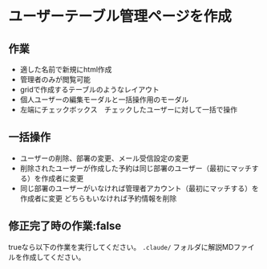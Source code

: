 # ユーザーテーブル管理ページを作成

## 作業
 - 適した名前で新規にhtml作成
 - 管理者のみが閲覧可能
 - gridで作成するテーブルのようなレイアウト
 - 個人ユーザーの編集モーダルと一括操作用のモーダル
 - 左端にチェックボックス　チェックしたユーザーに対して一括で操作
  
 ## 一括操作
 - ユーザーの削除、部署の変更、メール受信設定の変更
 - 削除されたユーザーが作成した予約は同じ部署のユーザー（最初にマッチする）を作成者に変更
 - 同じ部署のユーザーがいなければ管理者アカウント（最初にマッチする）を作成者に変更
どちらもいなければ予約情報を削除





## 修正完了時の作業:false
trueなら以下の作業を実行してください。
`.claude/` フォルダに解説MDファイルを作成してください。
